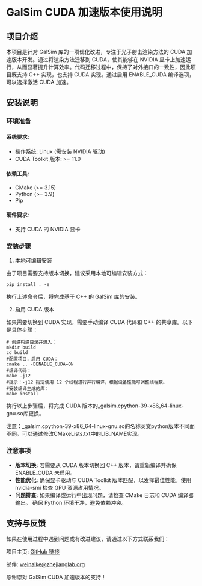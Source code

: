 # GalSim CUDA 加速版本使用说明

## 项目介绍

本项目是针对 GalSim 库的一项优化改进，专注于光子射击渲染方法的 CUDA 加速版本开发。通过将渲染方法迁移到 CUDA，使其能够在 NVIDIA 显卡上加速运行，从而显著提升计算效率。代码迁移过程中，保持了对外接口的一致性，因此项目既支持 C++ 实现，也支持 CUDA 实现。通过启用 ENABLE_CUDA 编译选项，可以选择激活 CUDA 加速。

## 安装说明

### 环境准备

#### 系统要求:

* 操作系统: Linux  (需安装 NVIDIA 驱动)
* CUDA Toolkit 版本: >= 11.0

#### 依赖工具:

* CMake (>= 3.15)
* Python (>= 3.9)
* Pip

#### 硬件要求:

* 支持 CUDA 的 NVIDIA 显卡

### 安装步骤

1. 本地可编辑安装

由于项目需要支持版本切换，建议采用本地可编辑安装方式：

```shell
pip install . -e
```

执行上述命令后，将完成基于 C++ 的 GalSim 库的安装。

2. 启用 CUDA 版本

如果需要切换到 CUDA 实现，需要手动编译 CUDA 代码和 C++ 的共享库。以下是具体步骤：

```shell
# 创建构建目录并进入：
mkdir build
cd build
#配置项目，启用 CUDA：
cmake .. -DENABLE_CUDA=ON
#编译代码：
make -j12
#提示：-j12 指定使用 12 个线程进行并行编译，根据设备性能可调整线程数。
#安装编译生成的库：
make install
```

执行以上步骤后，将完成 CUDA 版本的_galsim.cpython-39-x86_64-linux-gnu.so库更换。

注意：_galsim.cpython-39-x86_64-linux-gnu.so的名称英文python版本不同而不同。可以通过修改CMakeLists.txt中的LIB_NAME实现。

### 注意事项

* **版本切换:** 若需要从 CUDA 版本切换回 C++ 版本，请重新编译并确保 ENABLE_CUDA 未启用。
* **性能优化:** 确保显卡驱动与 CUDA Toolkit 版本匹配，以发挥最佳性能。使用 nvidia-smi 检查 GPU 资源占用情况。
* **问题排查:** 如果编译或运行中出现问题，请检查 CMake 日志和 CUDA 编译器输出。 确保 Python 环境干净，避免依赖冲突。

## 支持与反馈

如果在使用过程中遇到问题或有改进建议，请通过以下方式联系我们：

项目主页: [GitHub 链接](https://github.com/weinaike/GalSim_PhotonShoot_CUDA)

邮件: weinaike@zhejianglab.org

感谢您对 GalSim CUDA 加速版本的支持！
